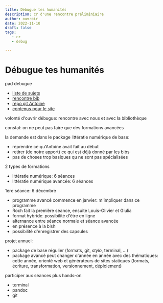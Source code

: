 ```yaml
---
title: Débugue tes humanités
description: cr d'une rencontre préliminiaire
author: ouvroir
date: 2022-11-10
draft: false
tags:
   - cr
   - debug

---
```


# Débugue tes humanités

pad debugue

- [liste de sujets](https://demo.hedgedoc.org/J0EtLfYbS2i4RmdxT5BZaw?both)
- [rencontre bib](https://demo.hedgedoc.org/TBdooImjS6GHTFJPAIJyiA?edit#)
- [repo git Antoine](https://framagit.org/antoinentl/debugue-tes-humanites)
- [contenus pour le site](https://demo.hedgedoc.org/vhy3mGwZQ06jAytRp2caXQ#)

volonté d'ouvrir débugue: rencontre avec nous et avec la bibliothèque

constat: on ne peut pas faire que des formations avancées

la demande est dans le package littératie numérique de base: 
- reprendre ce qu'Antoine avait fait au début
- retirer (de notre apport) ce qui est déjà donné par les bibs
- pas de choses trop basiques qu ne sont pas spécialisées

2 types de formations

- littératie numérique: 6 séances
- littératie numérique avancée: 6 séances

1ère séance: 6 décembre

- programme avancé commence en janvier: m'impliquer dans ce programme
- Roch fait la première séance, ensuite Louis-Olivier et Giulia
- format hybride: possibilité d'être en ligne
- alternance entre séance normale et séance avancée
- en présence à la blsh
- possibilité d'enregistrer des capsules

projet annuel:
- package de base régulier (formats, git, _stylo_, terminal, ...)
- package avancé peut changer d'année en année avec des thématiques: cette année, orienté web et générateurs de sites statiques (formats, écriture, transformation, versionnement, déploiement)

participer aux séances plus hands-on
- terminal
- pandoc
- git